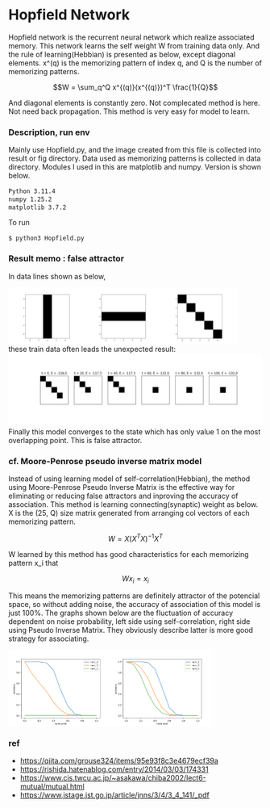 # Hopfield Network
Hopfield network is the recurrent neural network which realize associated memory.
This network learns the self weight W from training data only. And the rule of learning(Hebbian) is presented as below, except diagonal elements. x^(q) is the memorizing pattern of index q, and Q is the number of memorizing patterns.
```math
W = \sum_q^Q x^{(q)}(x^{(q)})^T \frac{1}{Q}
```
And diagonal elements is constantly zero.
Not complecated method is here. Not need back propagation. This method is very easy for model to learn.

### Description, run env
Mainly use Hopfield.py, and the image created from this file is collected into result or fig directory. Data used as memorizing patterns is collected in data directory.
Modules I used in this are matplotlib and numpy. Version is shown below.
```
Python 3.11.4
numpy 1.25.2
matplotlib 3.7.2
```
To run
```
$ python3 Hopfield.py
```

### Result memo : false attractor
In data lines shown as below,
<div style='display: flex;' >
<img src='https://github.com/nemusheep/HopfieldNet/blob/main/data/lines_0.png' width='30%' height='auto'>
<img src='https://github.com/nemusheep/HopfieldNet/blob/main/data/lines_1.png' width='30%' height='auto'>
<img src='https://github.com/nemusheep/HopfieldNet/blob/main/data/lines_2.png' width='30%' height='auto'>
</div>
these train data often leads the unexpected result:
<img src='https://github.com/nemusheep/HopfieldNet/blob/main/fig/false_attractor.png'>
Finally this model converges to the state which has only value 1 on the most overlapping point.
This is false attractor.

### cf. Moore-Penrose pseudo inverse matrix model
Instead of using learning model of self-correlation(Hebbian), the method using Moore-Penrose Pseudo Inverse Matrix is the effective way for eliminating or reducing false attractors and inproving the accuracy of association.
This method is learning connecting(synaptic) weight as below. X is the (25, Q) size matrix generated from arranging col vectors of each memorizing pattern.
```math
W = X (X^T X)^{-1} X^T
```
W learned by this method has good characteristics for each memorizing pattern x_i that
```math
W x_i = x_i
```
This means the memorizing patterns are definitely attractor of the potencial space, so without adding noise, the accuracy of association of this model is just 100%.
The graphs shown below are the fluctuation of accuracy dependent on noise probability, left side using self-correlation, right side using Pseudo Inverse Matrix. They obviously describe latter is more good strategy for associating.
<div style='display: flex;' >
<img src='https://github.com/nemusheep/HopfieldNet/blob/main/fig/acc.png' width='40%' height='auto'>
<img src='https://github.com/nemusheep/HopfieldNet/blob/main/fig/accPIM.png' width='40%' height='auto'>
</div>

### ref
- https://qiita.com/grouse324/items/95e93f8c3e4679ecf39a
- https://rishida.hatenablog.com/entry/2014/03/03/174331
- https://www.cis.twcu.ac.jp/~asakawa/chiba2002/lect6-mutual/mutual.html
- https://www.jstage.jst.go.jp/article/jnns/3/4/3_4_141/_pdf